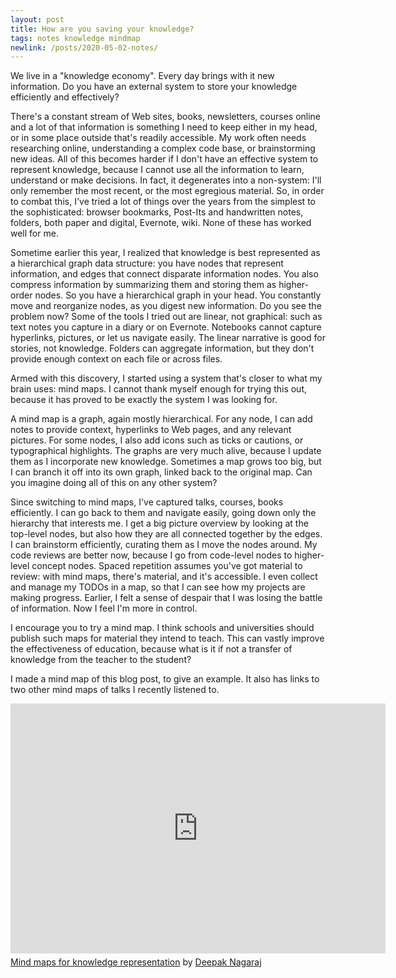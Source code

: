 ```yaml
---
layout: post
title: How are you saving your knowledge?
tags: notes knowledge mindmap
newlink: /posts/2020-05-02-notes/
---
```


We live in a "knowledge economy".  Every day brings with it new
information.  Do you have an external system to store your knowledge
efficiently and effectively?

<!--more-->

There's a constant stream of Web sites, books, newsletters, courses
online and a lot of that information is something I need to keep
either in my head, or in some place outside that's readily accessible.
My work often needs researching online, understanding a complex code
base, or brainstorming new ideas.  All of this becomes harder if I
don't have an effective system to represent knowledge, because I
cannot use all the information to learn, understand or make decisions.
In fact, it degenerates into a non-system: I'll only remember the most
recent, or the most egregious material.  So, in order to combat this,
I've tried a lot of things over the years from the simplest to the
sophisticated: browser bookmarks, Post-Its and handwritten notes,
folders, both paper and digital, Evernote, wiki.  None of these has
worked well for me.

Sometime earlier this year, I realized that knowledge is best
represented as a hierarchical graph data structure: you have nodes
that represent information, and edges that connect disparate
information nodes.  You also compress information by summarizing them
and storing them as higher-order nodes.  So you have a hierarchical
graph in your head.  You constantly move and reorganize nodes, as you
digest new information.  Do you see the problem now?  Some of the
tools I tried out are linear, not graphical: such as text notes you
capture in a diary or on Evernote.  Notebooks cannot capture
hyperlinks, pictures, or let us navigate easily.  The linear narrative
is good for stories, not knowledge.  Folders can aggregate
information, but they don't provide enough context on each file or
across files.

Armed with this discovery, I started using a system that's closer to
what my brain uses: mind maps.  I cannot thank myself enough for
trying this out, because it has proved to be exactly the system I was
looking for.

A mind map is a graph, again mostly hierarchical.  For any node, I can
add notes to provide context, hyperlinks to Web pages, and any
relevant pictures.  For some nodes, I also add icons such as ticks or
cautions, or typographical highlights.  The graphs are very much
alive, because I update them as I incorporate new knowledge.
Sometimes a map grows too big, but I can branch it off into its own
graph, linked back to the original map.  Can you imagine doing all of
this on any other system?

Since switching to mind maps, I've captured talks, courses, books
efficiently.  I can go back to them and navigate easily, going down
only the hierarchy that interests me.  I get a big picture overview by
looking at the top-level nodes, but also how they are all connected
together by the edges.  I can brainstorm efficiently, curating them as
I move the nodes around.  My code reviews are better now, because I go
from code-level nodes to higher-level concept nodes.  Spaced
repetition assumes you've got material to review: with mind maps,
there's material, and it's accessible.  I even collect and manage my
TODOs in a map, so that I can see how my projects are making progress.
Earlier, I felt a sense of despair that I was losing the battle of
information.  Now I feel I'm more in control.

I encourage you to try a mind map.  I think schools and universities
should publish such maps for material they intend to teach.  This can
vastly improve the effectiveness of education, because what is it if
not a transfer of knowledge from the teacher to the student?

I made a mind map of this blog post, to give an example.  It also has
links to two other mind maps of talks I recently listened to.

<iframe width="600" height="400" frameborder="0" src="https://www.mindmeister.com/maps/public_map_shell/1491613061/mind-maps-for-knowledge-representation?width=600&height=400&z=auto&no_share=1" scrolling="no" style="overflow: hidden; margin-bottom: 5px;">Your browser is not able to display frames. Please visit <a href="https://www.mindmeister.com/1491613061/mind-maps-for-knowledge-representation" target="_blank">Mind maps for knowledge representation</a> on MindMeister.</iframe><div class="mb-5"><a href="https://www.mindmeister.com/1491613061/mind-maps-for-knowledge-representation" target="_blank">Mind maps for knowledge representation</a> by <a href="https://www.mindmeister.com/users/channel/43268399" target="_blank">Deepak Nagaraj</a></div>

